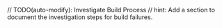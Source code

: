 // TODO(auto-modify): Investigate Build Process
// hint: Add a section to document the investigation steps for build failures.
